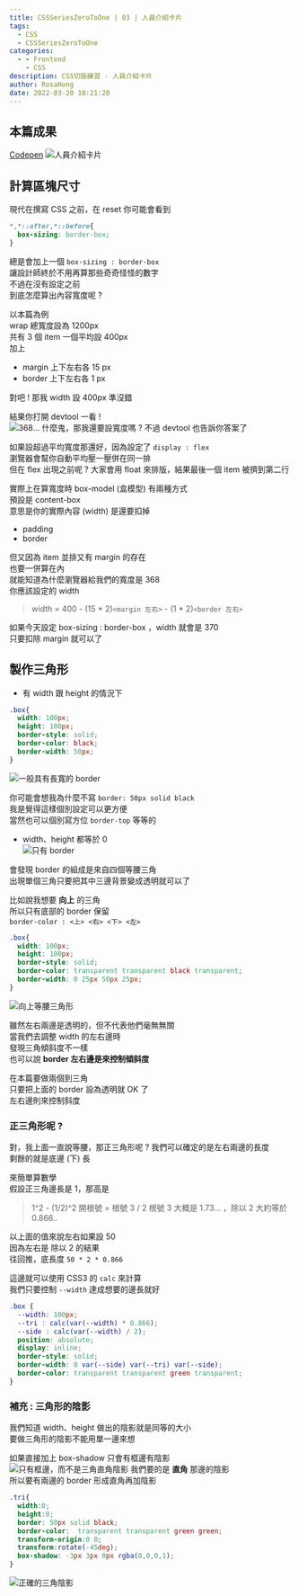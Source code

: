 ```yaml
---
title: CSSSeriesZeroToOne | 03 | 人員介紹卡片
tags:
  - CSS
  - CSSSeriesZeroToOne
categories:
  - - Frontend
    - CSS
description: CSS切版練習 - 人員介紹卡片
author: RosaHong
date: 2022-03-20 10:21:28
---
```



## 本篇成果
[Codepen](https://codepen.io/shan473/pen/qBVKqOO)
![人員介紹卡片](https://dsm01pap006files.storage.live.com/y4mHzg-JW7SyoAHGTdGlUdj_5ZnwCD4xI67k_hSfC3GQoVpUstnuk7UTBR7UmUJpb13ZdYrbWwiYAHfilOlHT7mMJQ7HXqcji-jzR8muC__o_Dw1iYTtrnTdQi6XfOoLIEtZsrFHqsrZq3aNmq8disMaXDMzI_RxGM47SUv3SgTztsiBsVOTkzmRI7CYrfu6ytD?width=1024&height=585&cropmode=none)

## 計算區塊尺寸  
現代在撰寫 CSS 之前，在 reset 你可能會看到     
```css
*,*::after,*::before{
  box-sizing: border-box;
}
``` 
總是會加上一個 `box-sizing : border-box`  
讓設計師終於不用再算那些奇奇怪怪的數字  
不過在沒有設定之前  
到底怎麼算出內容寬度呢 ?  

以本篇為例    
wrap 總寬度設為 1200px  
共有 3 個 item 一個平均設 400px  
加上 
- margin 上下左右各 15 px
- border 上下左右各 1 px

對吧 ! 那我 width 設 400px 準沒錯  
  
結果你打開 devtool 一看 !  
![368... 什麼鬼，那我還要設寬度嗎 ? ](https://dsm01pap006files.storage.live.com/y4mzmrNWlb-z4xM6ccNPP18s_3klzarPfgQB5BTOPYpOpmJtGrioRBX7Qd5y8xMG1gcZrjoPOwMaXE7NIZSLZAbxRM2xNfah6MTMEOkY6KCfGDaV2WyMtTDMEEv4wHNfgF-9BfapXpyLFlhiC_hzthM7G2lJCfrPn4uKKTrR5z4SriKohs1faMgQ_ukHRedGqO_?width=404&height=660&cropmode=none)
不過 devtool 也告訴你答案了  

如果設超過平均寬度那還好，因為設定了 `display : flex`    
瀏覽器會幫你自動平均壓一壓併在同一排  
但在 flex 出現之前呢 ? 
大家會用 float 來排版，結果最後一個 item 被擠到第二行   

實際上在算寬度時 box-model (盒模型) 有兩種方式  
預設是 content-box  
意思是你的實際內容 (width) 是還要扣掉  
- padding
- border 

但又因為 item 並排又有 margin 的存在  
也要一併算在內  
就能知道為什麼瀏覽器給我們的寬度是 368   
你應該設定的 width    

> width  = 400 - (15 * 2)`<margin 左右>` - (1 * 2)`<border 左右>`

如果今天設定 box-sizing : border-box ，width 就會是 370    
只要扣除 margin 就可以了   


## 製作三角形  
- 有 width 跟 height 的情況下    

```css
.box{
  width: 100px;
  height: 100px;
  border-style: solid;
  border-color: black;
  border-width: 50px;
}
```
![一般具有長寬的 border](https://dsm01pap006files.storage.live.com/y4myQ83gcWFgUdpgYx28trLrkeTeEbnNNerUjEyJiejmEwdCXaGVE8Hec0xCD1_fwAq92se5upOAAzgxpNwDcbKERH78dbQM3p_NVWKRDIgdiSWZ0XekHD6cKfkgm1MVp8SW3uYRu6qLPctjarWRedUKtrIWTB8OHBkk1uVrWJZDPEoFB4W_NUjxJw_kfrCWh11?width=497&height=484&cropmode=none)  

你可能會想我為什麼不寫 `border: 50px solid black`  
我是覺得這樣個別設定可以更方便    
當然也可以個別寫方位 `border-top` 等等的   

- width、height 都等於 0   
![只有 border](https://dsm01pap006files.storage.live.com/y4m433-jklFksPiycDy1fvGep6xnsZvv3ps2NNrt4dxZY2AhEySiD_gkuAowFAnbRYjg8UEfdfHvkqo4fe5dXdEx-NEmCFJ06RxrKSJKceEmgUQ1Zfdqxz0mVcswcOGDRFas_Bb-rinjNvhWlINqQ2-fTxO_Xbg8TJFQa8LNA72YsZ7rAbU7uz37y33GtCNM1S8?width=284&height=283&cropmode=none)  

會發現 border 的組成是來自四個等腰三角  
出現單個三角只要把其中三邊背景變成透明就可以了 

比如說我想要 **向上** 的三角  
所以只有底部的 border 保留  
`border-color : <上> <右> <下> <左>`  
```css
.box{
  width: 100px;
  height: 100px;
  border-style: solid;
  border-color: transparent transparent black transparent;
  border-width: 0 25px 50px 25px;
}
```
![向上等腰三角形](https://dsm01pap006files.storage.live.com/y4mhEdF0YF0fV9DU8nRo63Lueil9A23f78iKvteTNLhrdagTR-P-FEg9JABpPpBf-oJ7HyY8FkAjj2gXaVE1cbl1NiIl3a0-O45t1xzfzOfa-1dn-6WhlHowlP3L80zoOJlzQxpAitnDEtH13ICceEnB4r0sY9uOlPxP3RpjmGjUshc5BxzCwGrpYXQTJ-5FKdw?width=249&height=266&cropmode=none)  

雖然左右兩邊是透明的，但不代表他們毫無無關  
當我們去調整 width 的左右邊時  
發現三角傾斜度不一樣  
也可以說 **border 左右邊是來控制傾斜度**  

在本篇要做兩個到三角  
只要把上面的 border 設為透明就 OK 了    
左右邊則來控制斜度    

### 正三角形呢 ?  
對，我上面一直說等腰，那正三角形呢 ? 
我們可以確定的是左右兩邊的長度  
剩餘的就是底邊 (下) 長    

來簡單算數學  
假設正三角邊長是 1，那高是  
> 1^2 - (1/2)^2 開根號 = 根號 3 / 2 
> 根號 3 大概是 1.73... ，除以 2 大約等於 0.866..  

以上面的值來說左右如果設 50  
因為左右是 除以 2 的結果  
往回推，底長度 `50 * 2 * 0.866` 

這邊就可以使用 CSS3 的 `calc` 來計算  
我們只要控制 `--width` 達成想要的邊長就好  
```css
.box {
  --width: 100px;
  --tri : calc(var(--width) * 0.866);
  --side : calc(var(--width) / 2);
  position: absolute;
  display: inline;
  border-style: solid;
  border-width: 0 var(--side) var(--tri) var(--side);
  border-color: transparent transparent green transparent;
}
```

### 補充 : 三角形的陰影  
我們知道 width、height 做出的陰影就是同等的大小  
要做三角形的陰影不能用單一邊來想  

如果直接加上 box-shadow 只會有框邊有陰影  
![只有框邊，而不是三角直角陰影](https://dsm01pap006files.storage.live.com/y4mTG53FSgXjdPHvOF9D5Dqki3tUPtD_CNtxuMpoF968okr8GNjzzrQN3Tw9LSr-K-EBAoqpsb9RmjyJYoeWSlad8Ak2PQIYG9kAGd4DNeE1qcm7bTbkmqnFNQmz2lfF5LFkBWwVvc7LUOol8lEi8OI2SouBCtNdGKiKkCOD0hS0wjEfAnzpL7ws5jpFxN9-VFn?width=281&height=291&cropmode=none)
我們要的是 **直角** 那邊的陰影  
所以要有兩邊的 border 形成直角再加陰影   
```css
.tri{
  width:0;
  height:0;
  border: 50px solid black;
  border-color:  transparent transparent green green;
  transform-origin:0 0;
  transform:rotate(-45deg);
  box-shadow: -3px 3px 0px rgba(0,0,0,1);
}
```
![正確的三角陰影](https://dsm01pap006files.storage.live.com/y4mA2Jyaa1HqhHgBom2vW4U42LqOPi2CjxozjxzGJOYstpR76s_Cx5_QWCghJR8bAN3Ua6RYK3LK6lsHOGnMsv9JZ3iB_u8CW4RRpBXgO9hAj6S_ZStsvoVVms31KuLFAbBkI_8KIGN9IKeyeTKTm70222bEwW5LV0pbhJlidC1yHB78ona8fSGWn6lljvyM-ph?width=370&height=192&cropmode=none)

